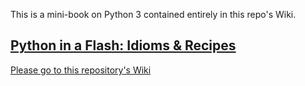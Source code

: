 This is a mini-book on Python 3 contained entirely in this repo's Wiki.

## [Python in a Flash: Idioms & Recipes](https://github.com/kamalbanga/Python-3/wiki)
[Please go to this repository's Wiki](https://github.com/kamalbanga/Python-3/wiki)

